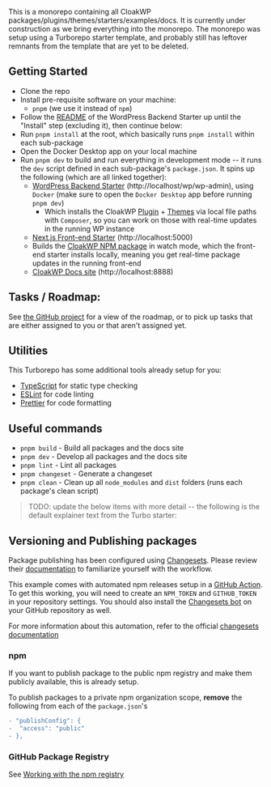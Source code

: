 This is a monorepo containing all CloakWP packages/plugins/themes/starters/examples/docs. It is currently under construction as we bring everything into the monorepo. The monorepo was setup using a Turborepo starter template, and probably still has leftover remnants from the template that are yet to be deleted.

## Getting Started
- Clone the repo
- Install pre-requisite software on your machine:
  - `pnpm` (we use it instead of `npm`)
- Follow the [README](./wordpress/backend-starter/README.md) of the WordPress Backend Starter up until the "Install" step (excluding it), then continue below:
- Run `pnpm install` at the root, which basically runs `pnpm install` within each sub-package
- Open the Docker Desktop app on your local machine
- Run `pnpm dev` to build and run everything in development mode -- it runs the `dev` script defined in each sub-package's `package.json`. It spins up the following (which are all linked together):
  - [WordPress Backend Starter](./wordpress/backend-starter/) (http://localhost/wp/wp-admin), using `Docker` (make sure to open the `Docker Desktop` app before running `pnpm dev`)
    - Which installs the CloakWP [Plugin](./plugins/cloakwp-plugin/) + [Themes](./themes/) via local file paths with `Composer`, so you can work on those with real-time updates in the running WP instance
  - [Next.js Front-end Starter](./examples/basic-starter/) (http://localhost:5000)
  - Builds the [CloakWP NPM package](./packages/cloakwp/) in watch mode, which the front-end starter installs locally, meaning you get real-time package updates in the running front-end
  - [CloakWP Docs site](./docs/) (http://localhost:8888)

## Tasks / Roadmap:
See [the GitHub project](https://github.com/orgs/cloak-labs/projects/5/views/1?groupedBy%5BcolumnId%5D=45755579) for a view of the roadmap, or to pick up tasks that are either assigned to you or that aren't assigned yet.

## Utilities

This Turborepo has some additional tools already setup for you:

- [TypeScript](https://www.typescriptlang.org/) for static type checking
- [ESLint](https://eslint.org/) for code linting
- [Prettier](https://prettier.io) for code formatting

## Useful commands

- `pnpm build` - Build all packages and the docs site
- `pnpm dev` - Develop all packages and the docs site
- `pnpm lint` - Lint all packages
- `pnpm changeset` - Generate a changeset
- `pnpm clean` - Clean up all `node_modules` and `dist` folders (runs each package's clean script)

> TODO: update the below items with more detail -- the following is the default explainer text from the Turbo starter:

## Versioning and Publishing packages

Package publishing has been configured using [Changesets](https://github.com/changesets/changesets). Please review their [documentation](https://github.com/changesets/changesets#documentation) to familiarize yourself with the workflow.

This example comes with automated npm releases setup in a [GitHub Action](https://github.com/changesets/action). To get this working, you will need to create an `NPM_TOKEN` and `GITHUB_TOKEN` in your repository settings. You should also install the [Changesets bot](https://github.com/apps/changeset-bot) on your GitHub repository as well.

For more information about this automation, refer to the official [changesets documentation](https://github.com/changesets/changesets/blob/main/docs/automating-changesets.md)

### npm

If you want to publish package to the public npm registry and make them publicly available, this is already setup.

To publish packages to a private npm organization scope, **remove** the following from each of the `package.json`'s

```diff
- "publishConfig": {
-  "access": "public"
- },
```

### GitHub Package Registry

See [Working with the npm registry](https://docs.github.com/en/packages/working-with-a-github-packages-registry/working-with-the-npm-registry#publishing-a-package-using-publishconfig-in-the-packagejson-file)